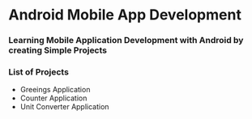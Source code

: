 # Android Mobile App Development 
### Learning Mobile Application Development with Android by creating Simple Projects
### List of Projects
- Greeings       Application
- Counter        Application
- Unit Converter Application
